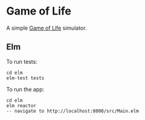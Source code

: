 Game of Life
===

A simple [Game of Life](https://en.wikipedia.org/wiki/Conway%27s_Game_of_Life) simulator.

Elm
---

To run tests:

    cd elm
    elm-test tests

To run the app:

    cd elm
    elm reactor
    -- navigate to http://localhost:8000/src/Main.elm
